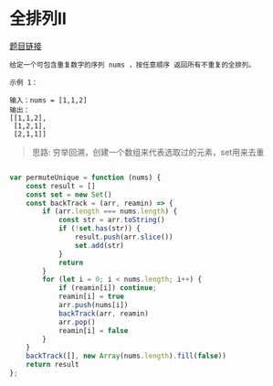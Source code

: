 # 全排列II
<a href="https://leetcode-cn.com/problems/permutations-ii/" target="_blank">题目链接</a>

```
给定一个可包含重复数字的序列 nums ，按任意顺序 返回所有不重复的全排列。

示例 1：

输入：nums = [1,1,2]
输出：
[[1,1,2],
 [1,2,1],
 [2,1,1]]

```



> 思路: 穷举回溯，创建一个数组来代表选取过的元素，set用来去重


```js

var permuteUnique = function (nums) {
    const result = []
    const set = new Set()
    const backTrack = (arr, reamin) => {
        if (arr.length === nums.length) {
            const str = arr.toString()
            if (!set.has(str)) {
                result.push(arr.slice())
                set.add(str)
            }
            return
        }
        for (let i = 0; i < nums.length; i++) {
            if (reamin[i]) continue;
            reamin[i] = true
            arr.push(nums[i])
            backTrack(arr, reamin)
            arr.pop()
            reamin[i] = false
        }
    }
    backTrack([], new Array(nums.length).fill(false))
    return result
};

```
